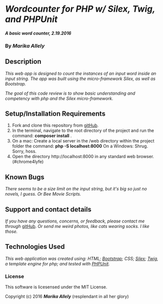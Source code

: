 # _Wordcounter for PHP w/ Silex, Twig, and PHPUnit_

#### _A basic word counter, 2.19.2016_

### By _**Marika Allely**_

## Description

_This web app is designed to count the instances of an input word inside an input string. The app was built using the micro-framework Silex, as well as Bootstrap._

_The goal of this code review is to show basic understanding and competency with php and the Silex micro-framework._


## Setup/Installation Requirements

1. Fork and clone this repository from [gitHub](https://github.com/MBAllely/repeat-counter.git).
2. In the terminal, navigate to the root directory of the project and run the command: __composer install__ .
3. On a mac: Create a local server in the /web directory within the project folder  the command: __php -S localhost:8000__
On a Windows: Shrug.  Sorry, hoss.
4. Open the directory http://localhost:8000 in any standard web browser. (#chrome4lyfe)

## Known Bugs

_There seems to be a size limit on the input string, but it's big so just no novels, I guess.  Or Bee Movie Scripts._


## Support and contact details

_If you have any questions, concerns, or feedback, please contact me through_ [gitHub](https://github.com/MBAllely/repeat-counter.git).
_Or send me weird photos, like cats wearing socks.  I like those._

## Technologies Used

_This web application was created using:
HTML; [Bootstrap](http://getbootstrap.com/); CSS; [Silex](http://silex.sensiolabs.org/);
[Twig](http://twig.sensiolabs.org/), a template engine for php;
and tested with [PHPUnit](https://phpunit.de/)._

### License

This software is licesensed under the MIT License.

Copyright (c) 2016 **_Marika Allely_** (resplendant in all her glory)
